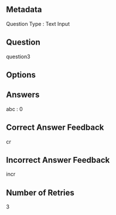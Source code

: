 ## Metadata
Question Type : Text Input

## Question
question3

## Options

## Answers
abc : 0

## Correct Answer Feedback
cr

## Incorrect Answer Feedback
incr

## Number of Retries
3

